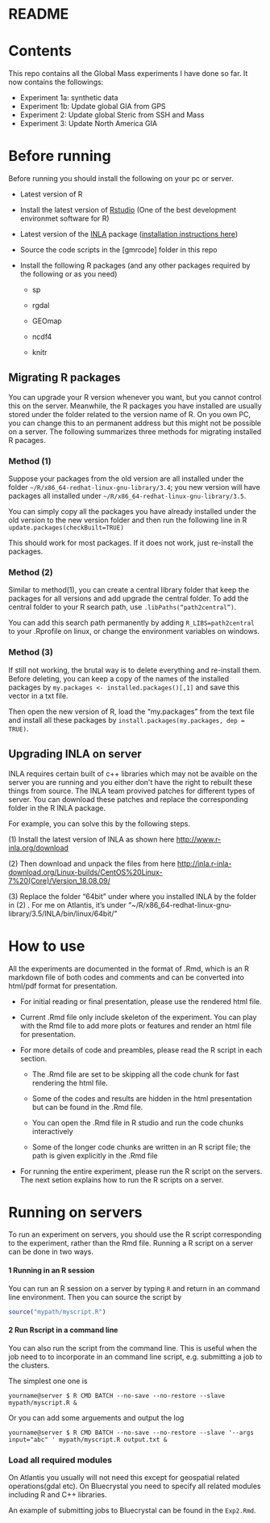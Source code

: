 # README #

# Contents
This repo contains all the Global Mass experiments I have done so far. It now contains the followings:

* Experiment 1a: synthetic data
* Experiment 1b: Update global GIA from GPS
* Experiment 2: Update global Steric from SSH and Mass
* Experiment 3: Update North America GIA 



# Before running
Before running you should install the following on your pc or server.

* Latest version of R

* Install the latest version of [Rstudio](https://www.rstudio.com/) (One of the best development environmet software for R)

* Latest version of the [INLA](http://www.r-inla.org/) package ([installation instructions here](http://www.r-inla.org/download))

* Source the code scripts in the [gmrcode] folder in this repo

* Install the following R packages (and any other packages required by the following or as you need)

     * sp
     
     * rgdal
    
     * GEOmap
    
     * ncdf4
    
     * knitr
  
## Migrating R packages
  
  You can upgrade your R version whenever you want, but you cannot control this on the server. Meanwhile, the R packages you have installed are usually stored under the folder related to the version name of R. On you own PC, you can change this to an permanent address but this might not be possible on a server. The following summarizes three methods for migrating installed R pacages.
  
### Method (1)

Suppose your packages from the old version are all installed under  the folder ``~/R/x86_64-redhat-linux-gnu-library/3.4``; you new version will have packages all installed under ``~/R/x86_64-redhat-linux-gnu-library/3.5``.

You can simply copy all the packages you have already installed under the old version to the new version folder and then run the following line in R ``update.packages(checkBuilt=TRUE)``

This should work for most packages. If it does not work, just re-install the packages.

### Method (2)

Similar to method(1), you can create a central library folder that keep the packages for all versions and add upgrade the central folder. To add the central folder to your R search path, use ``.libPaths(“path2central”)``.

You can add this search path permanently by adding ``R_LIBS=path2central`` to your .Rprofile on linux, or change the environment variables on windows.

### Method (3)

If still not working, the brutal way is to delete everything and re-install them. Before deleting, you can keep a copy of the names of the installed packages by ``my.packages <- installed.packages()[,1]`` and save this vector in a txt file. 

Then open the new version of R, load the “my.packages” from the text file and  install all these packages by ``install.packages(my.packages, dep = TRUE)``.

## Upgrading INLA on server

INLA requires certain built of c++ libraries which may not be avaible on the server you are running and you either don't have the right to rebuilt these things from source. The INLA team provived patches for different types of server. You can download these patches and replace the corresponding folder in the R INLA package.

For example, you can solve this by the following steps.

(1)	Install the latest version of INLA as shown here http://www.r-inla.org/download

(2)	Then download and unpack the files from here http://inla.r-inla-download.org/Linux-builds/CentOS%20Linux-7%20(Core)/Version_18.08.09/ 

(3)	Replace the folder “64bit” under where you installed INLA by the folder in (2) . For me on Atlantis, it’s under  “~/R/x86_64-redhat-linux-gnu-library/3.5/INLA/bin/linux/64bit/”



# How to use

All the experiments are documented in the format of .Rmd, which is an R markdown file of both codes and comments and can be converted into html/pdf format for presentation. 

* For initial reading or final presentation, please use the rendered html file. 

* Current .Rmd file only include skeleton of the experiment. You can play with the Rmd file to add more plots or features and render an html file for presentation.

* For more details of code and preambles, please read the R script in each section.

    * The .Rmd file are set to be skipping all the code chunk for fast rendering the html file.
    
    * Some of the codes and results are hidden in the html presentation but can be found in the .Rmd file.
    
    * You can open the .Rmd file in R studio and run the code chunks interactively
    
    * Some of the longer code chunks are written in an R script file; the path is given explicitly in the .Rmd file
 
 * For running the entire experiment, please run the R script on the servers. The next setion explains how to run the R scripts on a server. 

# Running on servers

To run an experiment on servers, you should use the R script corresponding to the experiment, rather than the Rmd file. Running a R script on a server can be done in two ways.

#### 1 Running in an R session
You can run an R session on a server by typing `R` and return in an command line environment. Then you can source the script by

```r
source("mypath/myscript.R")
```

#### 2 Run Rscript in a command line

You can also run the script from the command line. This is useful when the job need to to incorporate in an command line script, e.g. submitting a job to the clusters.

The simplest one one is
```
yourname@server $ R CMD BATCH --no-save --no-restore --slave mypath/myscript.R &
```

Or you can add some arguements and output the log
```
yourname@server $ R CMD BATCH --no-save --no-restore --slave '--args input="abc" ' mypath/myscript.R output.txt &
```

### Load all required modules 

On Atlantis you usually will not need this except for geospatial related operations(gdal etc). On Bluecrystal you need to specify all related modules including R and C++ libraries. 

An example of submitting jobs to Bluecrystal can be found in the ``Exp2.Rmd``.


